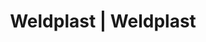 ---
Link: "file:/Users/vinayakpatel/Downloads/www.weldplast.cz/eshop_products_compare/add/eshop-products-variant75"
product_name: "null"
product_id: "null"
title: "Weldplast | Weldplast"
product_desc: ""
product_specs: ""
product_downloads: ""
href: ""
accessories: ""
similar_products: ""
---